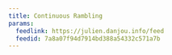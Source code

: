 ```yaml
---
title: Continuous Rambling
params:
  feedlink: https://julien.danjou.info/feed
  feedid: 7a8a07f94d7914bd388a54332c571a7b
---
```

